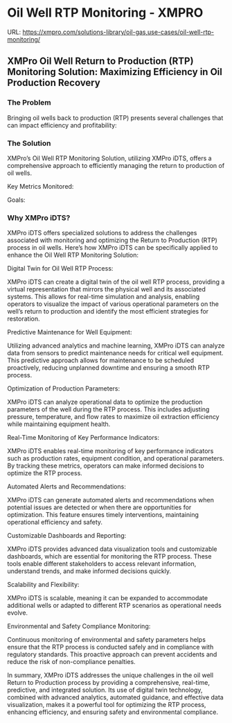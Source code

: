 # Oil Well RTP Monitoring - XMPRO

URL: https://xmpro.com/solutions-library/oil-gas,use-cases/oil-well-rtp-monitoring/

## XMPro Oil Well Return to Production (RTP) Monitoring Solution: Maximizing Efficiency in Oil Production Recovery

### The Problem

Bringing oil wells back to production (RTP) presents several challenges that can impact efficiency and profitability:

### The Solution

XMPro’s Oil Well RTP Monitoring Solution, utilizing XMPro iDTS, offers a comprehensive approach to efficiently managing the return to production of oil wells.

Key Metrics Monitored:

Goals:

### Why XMPro iDTS?

XMPro iDTS offers specialized solutions to address the challenges associated with monitoring and optimizing the Return to Production (RTP) process in oil wells. Here’s how XMPro iDTS can be specifically applied to enhance the Oil Well RTP Monitoring Solution:

Digital Twin for Oil Well RTP Process:

XMPro iDTS can create a digital twin of the oil well RTP process, providing a virtual representation that mirrors the physical well and its associated systems. This allows for real-time simulation and analysis, enabling operators to visualize the impact of various operational parameters on the well’s return to production and identify the most efficient strategies for restoration.

Predictive Maintenance for Well Equipment:

Utilizing advanced analytics and machine learning, XMPro iDTS can analyze data from sensors to predict maintenance needs for critical well equipment. This predictive approach allows for maintenance to be scheduled proactively, reducing unplanned downtime and ensuring a smooth RTP process.

Optimization of Production Parameters:

XMPro iDTS can analyze operational data to optimize the production parameters of the well during the RTP process. This includes adjusting pressure, temperature, and flow rates to maximize oil extraction efficiency while maintaining equipment health.

Real-Time Monitoring of Key Performance Indicators:

XMPro iDTS enables real-time monitoring of key performance indicators such as production rates, equipment condition, and operational parameters. By tracking these metrics, operators can make informed decisions to optimize the RTP process.

Automated Alerts and Recommendations:

XMPro iDTS can generate automated alerts and recommendations when potential issues are detected or when there are opportunities for optimization. This feature ensures timely interventions, maintaining operational efficiency and safety.

Customizable Dashboards and Reporting:

XMPro iDTS provides advanced data visualization tools and customizable dashboards, which are essential for monitoring the RTP process. These tools enable different stakeholders to access relevant information, understand trends, and make informed decisions quickly.

Scalability and Flexibility:

XMPro iDTS is scalable, meaning it can be expanded to accommodate additional wells or adapted to different RTP scenarios as operational needs evolve.

Environmental and Safety Compliance Monitoring:

Continuous monitoring of environmental and safety parameters helps ensure that the RTP process is conducted safely and in compliance with regulatory standards. This proactive approach can prevent accidents and reduce the risk of non-compliance penalties.

In summary, XMPro iDTS addresses the unique challenges in the oil well Return to Production process by providing a comprehensive, real-time, predictive, and integrated solution. Its use of digital twin technology, combined with advanced analytics, automated guidance, and effective data visualization, makes it a powerful tool for optimizing the RTP process, enhancing efficiency, and ensuring safety and environmental compliance.

